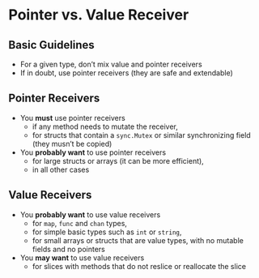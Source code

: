 # Pointer vs. Value Receiver

## Basic Guidelines

* For a given type, don’t mix value and pointer receivers
* If in doubt, use pointer receivers (they are safe and extendable)

## Pointer Receivers

* You **must** use pointer receivers
  - if any method needs to mutate the receiver,
  - for structs that contain a `sync.Mutex` or similar synchronizing field (they musn’t be copied)
* You **probably want** to use pointer receivers
  - for large structs or arrays (it can be more efficient),
  - in all other cases

## Value Receivers

* You **probably want** to use value receivers
  - for `map`, `func` and `chan` types,
  - for simple basic types such as `int` or `string`,
  - for small arrays or structs that are value types, with no mutable fields and no pointers
* You **may want** to use value receivers
  - for slices with methods that do not reslice or reallocate the slice
